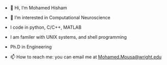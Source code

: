 - 👋 Hi, I’m Mohamed Hisham
- 👀 I’m interested in Computational Neuroscience
- I code in python, C/C++, MATLAB
- I am familer with UNIX systems, and shell programming
- Ph.D in Engineering


- 📫 How to reach me: you can email me at Mohamed.Mousa@wright.edu

<!---
M-Hisham/M-Hisham is a ✨ special ✨ repository because its `README.md` (this file) appears on your GitHub profile.
You can click the Preview link to take a look at your changes.
--->
